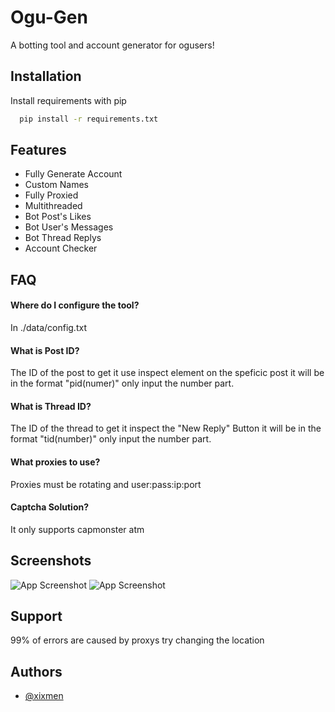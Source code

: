
# Ogu-Gen

A botting tool and account generator for ogusers!

## Installation

Install requirements with pip

```bash
  pip install -r requirements.txt
```



## Features

- Fully Generate Account
- Custom Names
- Fully Proxied
- Multithreaded
- Bot Post's Likes
- Bot User's Messages
- Bot Thread Replys
- Account Checker


## FAQ

#### Where do I configure the tool?

In ./data/config.txt

#### What is Post ID?

The ID of the post to get it use inspect element on the speficic post it will be in the format "pid(numer)" only input the number part.

#### What is Thread ID?

The ID of the thread to get it inspect the "New Reply" Button it will be in the format "tid(number)" only input the number part.

#### What proxies to use?

Proxies must be rotating and user:pass:ip:port

#### Captcha Solution?

It only supports capmonster atm


## Screenshots

![App Screenshot](https://file.coffee/u/DD6744bLxPS4nu_7ZK0Uc.png)
![App Screenshot](https://file.coffee/u/YF3rP2_zHJfOWKy6mvleu.png)

## Support

99% of errors are caused by proxys try changing the location

## Authors

- [@xixmen](https://github.com/xixmen)

